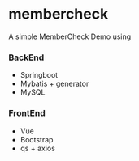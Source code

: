 # membercheck

A simple MemberCheck Demo using 

### BackEnd

+ Springboot
+ Mybatis + generator
+ MySQL

### FrontEnd

+ Vue
+ Bootstrap
+ qs + axios
